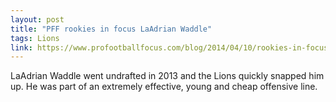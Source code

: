 ```yaml
---
layout: post
title: "PFF rookies in focus LaAdrian Waddle"
tags: Lions
link: https://www.profootballfocus.com/blog/2014/04/10/rookies-in-focus-laadrian-waddle/?utm_source=rss&utm_medium=rss&utm_campaign=rookies-in-focus-laadrian-waddle
---
```


LaAdrian Waddle went undrafted in 2013 and the Lions quickly snapped him up.  He was part of an extremely effective, young and cheap offensive line.
